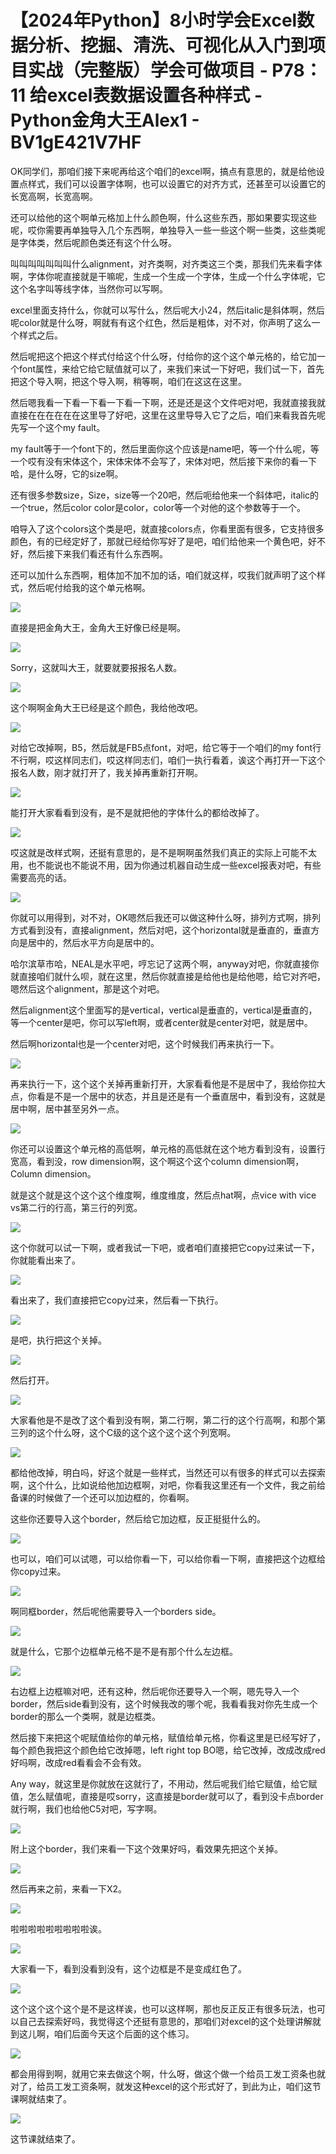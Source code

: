 # 【2024年Python】8小时学会Excel数据分析、挖掘、清洗、可视化从入门到项目实战（完整版）学会可做项目 - P78：11 给excel表数据设置各种样式 - Python金角大王Alex1 - BV1gE421V7HF

OK同学们，那咱们接下来呢再给这个咱们的excel啊，搞点有意思的，就是给他设置点样式，我们可以设置字体啊，也可以设置它的对齐方式，还甚至可以设置它的长宽高啊，长宽高啊。

还可以给他的这个啊单元格加上什么颜色啊，什么这些东西，那如果要实现这些呢，哎你需要再单独导入几个东西啊，单独导入一些一些这个啊一些类，这些类呢是字体类，然后呢颜色类还有这个什么呀。

叫叫叫叫叫叫叫什么alignment，对齐类啊，对齐类这三个类，那我们先来看字体啊，字体你呢直接就是干嘛呢，生成一个生成一个字体，生成一个什么字体呢，它这个名字叫等线字体，当然你可以写啊。

excel里面支持什么，你就可以写什么，然后呢大小24，然后italic是斜体啊，然后呢color就是什么呀，啊就有有这个红色，然后是粗体，对不对，你声明了这么一个样式之后。

然后呢把这个把这个样式付给这个什么呀，付给你的这个这个单元格的，给它加一个font属性，来给它给它赋值就可以了，来我们来试一下好吧，我们试一下，首先把这个导入啊，把这个导入啊，稍等啊，咱们在这这在这里。

然后嗯我看一下看一下看一下看一下啊，还是还是这个文件吧对吧，我就直接我就直接在在在在在在这里导了好吧，这里在这里导导入它了之后，咱们来看我首先呢先写一个这个my fault。

my fault等于一个font下的，然后里面你这个应该是name吧，等一个什么呢，等一个哎有没有宋体这个，宋体宋体不会写了，宋体对吧，然后接下来你的看一下哈，是什么呀，它的size啊。

还有很多参数size，Size，size等一个20吧，然后呃给他来一个斜体吧，italic的一个true，然后color color是color，color等一个对他的这个参数等于一个。

咱导入了这个colors这个类是吧，就直接colors点，你看里面有很多，它支持很多颜色，有的已经定好了，那就已经给你写好了是吧，咱们给他来一个黄色吧，好不好，然后接下来我们看还有什么东西啊。

还可以加什么东西啊，粗体加不加不加的话，咱们就这样，哎我们就声明了这个样式，然后呢付给我的这个单元格啊。



![](img/5173c3ad7fd16b9e607f703cee368f72_1.png)

直接是把金角大王，金角大王好像已经是啊。

![](img/5173c3ad7fd16b9e607f703cee368f72_3.png)

Sorry，这就叫大王，就要就要报报名人数。

![](img/5173c3ad7fd16b9e607f703cee368f72_5.png)

这个啊啊金角大王已经是这个颜色，我给他改吧。

![](img/5173c3ad7fd16b9e607f703cee368f72_7.png)

对给它改掉啊，B5，然后就是FB5点font，对吧，给它等于一个咱们的my font行不行啊，哎这样同志们，哎这样同志们，咱们一执行看着，诶这个再打开一下这个报名人数，刚才就打开了，我关掉再重新打开啊。



![](img/5173c3ad7fd16b9e607f703cee368f72_9.png)

能打开大家看看到没有，是不是就把他的字体什么的都给改掉了。

![](img/5173c3ad7fd16b9e607f703cee368f72_11.png)

哎这就是改样式啊，还挺有意思的，是不是啊啊虽然我们真正的实际上可能不太用，也不能说也不能说不用，因为你通过机器自动生成一些excel报表对吧，有些需要高亮的话。



![](img/5173c3ad7fd16b9e607f703cee368f72_13.png)

你就可以用得到，对不对，OK嗯然后我还可以做这种什么呀，排列方式啊，排列方式看到没有，直接alignment，然后对吧，这个horizontal就是垂直的，垂直方向是居中的，然后水平方向是居中的。

哈尔滨草市哈，NEAL是水平吧，哼忘记了这两个啊，anyway对吧，你就直接你就直接咱们就什么呗，就在这里，然后你就直接是给他也是给他嗯，给它对齐吧，嗯然后这个alignment，那是这个对吧。

然后alignment这个里面写的是vertical，vertical是垂直的，vertical是垂直的，等一个center是吧，你可以写left啊，或者center就是center对吧，就是居中。

然后啊horizontal也是一个center对吧，这个时候我们再来执行一下。

![](img/5173c3ad7fd16b9e607f703cee368f72_15.png)

再来执行一下，这个这个关掉再重新打开，大家看看他是不是居中了，我给你拉大点，你看是不是一个居中的状态，并且是还是有一个垂直居中，看到没有，这就是居中啊，居中甚至另外一点。



![](img/5173c3ad7fd16b9e607f703cee368f72_17.png)

你还可以设置这个单元格的高低啊，单元格的高低就在这个地方看到没有，设置行宽高，看到没，row dimension啊，这个啊这个这个column dimension啊，Column dimension。

就是这个就是这个这个这个维度啊，维度维度，然后点hat啊，点vice with vice vs第二行的行高，第三行的列宽。



![](img/5173c3ad7fd16b9e607f703cee368f72_19.png)

这个你就可以试一下啊，或者我试一下吧，或者咱们直接把它copy过来试一下，你就能看出来了。

![](img/5173c3ad7fd16b9e607f703cee368f72_21.png)

看出来了，我们直接把它copy过来，然后看一下执行。

![](img/5173c3ad7fd16b9e607f703cee368f72_23.png)

是吧，执行把这个关掉。

![](img/5173c3ad7fd16b9e607f703cee368f72_25.png)

然后打开。

![](img/5173c3ad7fd16b9e607f703cee368f72_27.png)

大家看他是不是改了这个看到没有啊，第二行啊，第二行的这个行高啊，和那个第三列的这个什么呀，这个C级的这个这个这个这个列宽啊。



![](img/5173c3ad7fd16b9e607f703cee368f72_29.png)

都给他改掉，明白吗，好这个就是一些样式，当然还可以有很多的样式可以去探索啊，这个什么，比如说给他加边框啊，对吧，你看我这里还有一个文件，我之前给备课的时候做了一个还可以加边框的，你看啊。

这些你还要导入这个border，然后给它加边框，反正挺挺什么的。

![](img/5173c3ad7fd16b9e607f703cee368f72_31.png)

也可以，咱们可以试嗯，可以给你看一下，可以给你看一下啊，直接把这个边框给你copy过来。

![](img/5173c3ad7fd16b9e607f703cee368f72_33.png)

啊同框border，然后呢他需要导入一个borders side。

![](img/5173c3ad7fd16b9e607f703cee368f72_35.png)

就是什么，它那个边框单元格不是不是有那个什么左边框。

![](img/5173c3ad7fd16b9e607f703cee368f72_37.png)

右边框上边框嘛对吧，还有这种，然后呢你还要导入一个啊，嗯先导入一个border，然后side看到没有，这个时候我改的哪个呢，我看看我对你先生成一个border的那么一个类啊，就是边框类。

然后接下来把这个呢赋值给你的单元格，赋值给单元格，你看这里是已经写好了，每个颜色我把这个颜色给它改掉嗯，left right top BO嗯，给它改掉，改成改成red好吗啊，改成red看看会不会有效。

Any way，就这里是你就放在这就行了，不用动，然后呢我们给它赋值，给它赋值，怎么赋值呢，直接是哎sorry，这直接是border就可以了，看到没卡点border就行啊，我们也给他C5对吧，写字啊。



![](img/5173c3ad7fd16b9e607f703cee368f72_39.png)

附上这个border，我们来看一下这个效果好吗，看效果先把这个关掉。

![](img/5173c3ad7fd16b9e607f703cee368f72_41.png)

然后再来之前，来看一下X2。

![](img/5173c3ad7fd16b9e607f703cee368f72_43.png)

啦啦啦啦啦啦啦啦啦诶。

![](img/5173c3ad7fd16b9e607f703cee368f72_45.png)

大家看一下，看到没看到没有，这个边框是不是变成红色了。

![](img/5173c3ad7fd16b9e607f703cee368f72_47.png)

这个这个这个这个是不是这样诶，也可以这样啊，那也反正反正有很多玩法，也可以自己去探索好吗，我觉得这个还挺有意思的，那咱们对excel的这个处理讲解就到这儿啊，咱们后面今天这个后面的这个练习。



![](img/5173c3ad7fd16b9e607f703cee368f72_49.png)

都会用得到啊，就用它来去做这个啊，什么呀，做这个做一个给员工发工资条也就对了，给员工发工资条啊，就发这种excel的这个形式好了，到此为止，咱们这节课啊就结束了。



![](img/5173c3ad7fd16b9e607f703cee368f72_51.png)

这节课就结束了。
